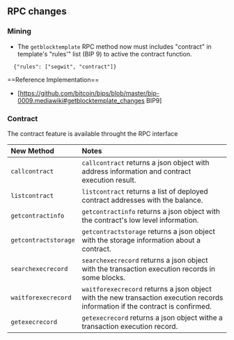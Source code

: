 RPC changes
------------------

### Mining
- The `getblocktemplate` RPC method now must includes "contract" in template's "rules'" list (BIP 9) to active the contract function. 
```
  {"rules": ["segwit", "contract"]}
```

==Reference Implementation==

* [https://github.com/bitcoin/bips/blob/master/bip-0009.mediawiki#getblocktemplate_changes BIP9]

### Contract
The contract feature is available throught the RPC interface

| New Method            | Notes       |
| :-------------------- | :-----------|
| `callcontract`        | `callcontract` returns a json object with address information and contract execution result. |
| `listcontract`        | `listcontract` returns a list of deployed contract addresses with the balance. |
| `getcontractinfo`     | `getcontractinfo` returns a json object with the contract's low level information. |
| `getcontractstorage`  | `getcontractstorage` returns a json object with the storage information about a contract. |
| `searchexecrecord`    | `searchexecrecord` returns a json object with the transaction execution records in some blocks. |
| `waitforexecrecord`   | `waitforexecrecord` returns a json object with the new transaction execution records information if the contract is confirmed. |
| `getexecrecord`       | `getexecrecord` returns a json object withe a transaction execution record. |

